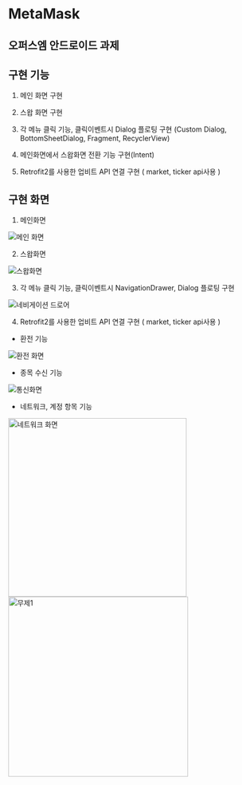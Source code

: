 
# MetaMask

## 오퍼스엠 안드로이드 과제

## 구현 기능 

 1. 메인 화면 구현

 2. 스왑 화면 구현

 3. 각 메뉴 클릭 기능, 클릭이벤트시 Dialog 플로팅 구현 (Custom Dialog, BottomSheetDialog, Fragment, RecyclerView)

 4. 메인화면에서 스왑화면 전환 기능 구현(Intent)

 5. Retrofit2를 사용한 업비트 API 연결 구현 ( market, ticker api사용 ) 

## 구현 화면

  1. 메인화면 

  ![메인 화면](https://user-images.githubusercontent.com/91662551/228455390-31831340-dd00-48f4-9347-a04da227fb04.png)
  
  
  2. 스왑화면
  
  
  ![스왑화면 ](https://user-images.githubusercontent.com/91662551/228456663-3eba41a0-3b1e-43bc-a08b-c0cfb4655f19.png)

  3. 각 메뉴 클릭 기능, 클릭이벤트시 NavigationDrawer, Dialog 플로팅 구현 

  
  ![네비게이션 드로어](https://user-images.githubusercontent.com/91662551/228457025-6bcf2ff4-5007-485c-823b-cec2fbfd45f9.png)


  4. Retrofit2를 사용한 업비트 API 연결 구현 ( market, ticker api사용 ) 

  - 환전 기능
  
  ![환전 화면](https://user-images.githubusercontent.com/91662551/228457166-dffea2a9-884c-401e-9320-65411ad84a34.png)

  - 종목 수신 기능
  
  ![통신화면](https://user-images.githubusercontent.com/91662551/228457150-9ddd28a7-4e22-4ae1-91ca-2d47c85cbe89.png)  


 - 네트워크, 계정 항목 기능

<img width="358" alt="네트워크 화면" src="https://user-images.githubusercontent.com/91662551/228544858-567df652-a419-4d20-9736-e5870c650781.png">


 <img width="361" alt="무제1" src="https://user-images.githubusercontent.com/91662551/228545233-db6dfee9-46d3-4b6a-ae6b-62d55def7e02.png">

